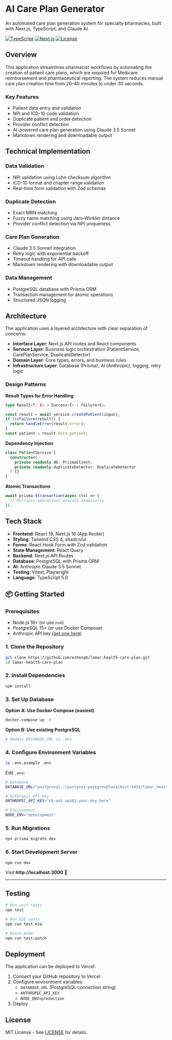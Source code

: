 # AI Care Plan Generator

An automated care plan generation system for specialty pharmacies, built with Next.js, TypeScript, and Claude AI.

[![TypeScript](https://img.shields.io/badge/TypeScript-5.0-blue?logo=typescript)](https://www.typescriptlang.org/)
[![Next.js](https://img.shields.io/badge/Next.js-16.0-black?logo=next.js)](https://nextjs.org/)
[![License](https://img.shields.io/badge/License-MIT-green.svg)](LICENSE)

## Overview

This application streamlines pharmacist workflows by automating the creation of patient care plans, which are required for Medicare reimbursement and pharmaceutical reporting. The system reduces manual care plan creation time from 20-40 minutes to under 30 seconds.

### Key Features

- Patient data entry and validation
- NPI and ICD-10 code validation
- Duplicate patient and order detection
- Provider conflict detection
- AI-powered care plan generation using Claude 3.5 Sonnet
- Markdown rendering and downloadable output

## Technical Implementation

### Data Validation
- NPI validation using Luhn checksum algorithm
- ICD-10 format and chapter range validation
- Real-time form validation with Zod schemas

### Duplicate Detection
- Exact MRN matching
- Fuzzy name matching using Jaro-Winkler distance
- Provider conflict detection via NPI uniqueness

### Care Plan Generation
- Claude 3.5 Sonnet integration
- Retry logic with exponential backoff
- Timeout handling for API calls
- Markdown rendering with downloadable output

### Data Management
- PostgreSQL database with Prisma ORM
- Transaction management for atomic operations
- Structured JSON logging

## Architecture

The application uses a layered architecture with clear separation of concerns:

- **Interface Layer**: Next.js API routes and React components
- **Service Layer**: Business logic orchestration (PatientService, CarePlanService, DuplicateDetector)
- **Domain Layer**: Core types, errors, and business rules
- **Infrastructure Layer**: Database (Prisma), AI (Anthropic), logging, retry logic

### Design Patterns

**Result Types for Error Handling**
```typescript
type Result<T, E> = Success<T> | Failure<E>;

const result = await service.createPatient(input);
if (isFailure(result)) {
  return handleError(result.error);
}
const patient = result.data.patient;
```

**Dependency Injection**
```typescript
class PatientService {
  constructor(
    private readonly db: PrismaClient,
    private readonly duplicateDetector: DuplicateDetector
  ) {}
}
```

**Atomic Transactions**
```typescript
await prisma.$transaction(async (tx) => {
  // Multiple operations execute atomically
});
```

## Tech Stack

- **Frontend**: React 19, Next.js 16 (App Router)
- **Styling**: Tailwind CSS 4, shadcn/ui
- **Forms**: React Hook Form with Zod validation
- **State Management**: React Query
- **Backend**: Next.js API Routes
- **Database**: PostgreSQL with Prisma ORM
- **AI**: Anthropic Claude 3.5 Sonnet
- **Testing**: Vitest, Playwright
- **Language**: TypeScript 5.0

## 📦 Getting Started

### Prerequisites

- Node.js 18+ (or use `nvm`)
- PostgreSQL 15+ (or use Docker Compose)
- Anthropic API key ([get one here](https://console.anthropic.com))

### 1. Clone the Repository

```bash
git clone https://github.com/ezhong0/lamar-health-care-plan.git
cd lamar-health-care-plan
```

### 2. Install Dependencies

```bash
npm install
```

### 3. Set Up Database

**Option A: Use Docker Compose (easiest)**
```bash
docker-compose up -d
```

**Option B: Use existing PostgreSQL**
```bash
# Update DATABASE_URL in .env
```

### 4. Configure Environment Variables

```bash
cp .env.example .env
```

Edit `.env`:
```bash
# Database
DATABASE_URL="postgresql://postgres:postgres@localhost:5432/lamar_health?schema=public"

# Anthropic API Key
ANTHROPIC_API_KEY="sk-ant-api03-your-key-here"

# Environment
NODE_ENV="development"
```

### 5. Run Migrations

```bash
npx prisma migrate dev
```

### 6. Start Development Server

```bash
npm run dev
```

Visit **http://localhost:3000** 🎉

---

## Testing

```bash
# Run unit tests
npm test

# Run E2E tests
npm run test:e2e

# Watch mode
npm run test:watch
```

## Deployment

The application can be deployed to Vercel:

1. Connect your GitHub repository to Vercel
2. Configure environment variables:
   - `DATABASE_URL` (PostgreSQL connection string)
   - `ANTHROPIC_API_KEY`
   - `NODE_ENV=production`
3. Deploy

## License

MIT License - See [LICENSE](LICENSE) for details.
